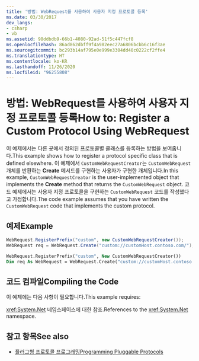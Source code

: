 ```yaml
---
title: '방법: WebRequest를 사용하여 사용자 지정 프로토콜 등록'
ms.date: 03/30/2017
dev_langs:
- csharp
- vb
ms.assetid: 98ddbdb9-66b1-4080-92ad-51f5c447fcf8
ms.openlocfilehash: 86ad862dbff9f4a982eec27a6806bcbb6c16f3ae
ms.sourcegitcommit: bc293b14af795e0e999e3304dd40c0222cf2ffe4
ms.translationtype: HT
ms.contentlocale: ko-KR
ms.lasthandoff: 11/26/2020
ms.locfileid: "96255808"
---
```

# <a name="how-to-register-a-custom-protocol-using-webrequest"></a><span data-ttu-id="24f57-102">방법: WebRequest를 사용하여 사용자 지정 프로토콜 등록</span><span class="sxs-lookup"><span data-stu-id="24f57-102">How to: Register a Custom Protocol Using WebRequest</span></span>

<span data-ttu-id="24f57-103">이 예제에서는 다른 곳에서 정의된 프로토콜별 클래스를 등록하는 방법을 보여줍니다.</span><span class="sxs-lookup"><span data-stu-id="24f57-103">This example shows how to register a protocol specific class that is defined elsewhere.</span></span> <span data-ttu-id="24f57-104">이 예제에서 `CustomWebRequestCreator`는 `CustomWebRequest` 개체를 반환하는 **Create** 메서드를 구현하는 사용자가 구현한 개체입니다.</span><span class="sxs-lookup"><span data-stu-id="24f57-104">In this example, `CustomWebRequestCreator` is the user-implemented object that implements the **Create** method that returns the `CustomWebRequest` object.</span></span> <span data-ttu-id="24f57-105">코드 예제에서는 사용자 지정 프로토콜을 구현하는 `CustomWebRequest` 코드를 작성했다고 가정합니다.</span><span class="sxs-lookup"><span data-stu-id="24f57-105">The code example assumes that you have written the `CustomWebRequest` code that implements the custom protocol.</span></span>  
  
## <a name="example"></a><span data-ttu-id="24f57-106">예제</span><span class="sxs-lookup"><span data-stu-id="24f57-106">Example</span></span>  
  
```csharp  
WebRequest.RegisterPrefix("custom", new CustomWebRequestCreator());  
WebRequest req = WebRequest.Create("custom://customHost.contoso.com/");  
```  
  
```vb  
WebRequest.RegisterPrefix("custom", New CustomWebRequestCreator())  
Dim req As WebRequest = WebRequest.Create("custom://customHost.contoso.com/")  
```  
  
## <a name="compiling-the-code"></a><span data-ttu-id="24f57-107">코드 컴파일</span><span class="sxs-lookup"><span data-stu-id="24f57-107">Compiling the Code</span></span>  

 <span data-ttu-id="24f57-108">이 예제에는 다음 사항이 필요합니다.</span><span class="sxs-lookup"><span data-stu-id="24f57-108">This example requires:</span></span>  
  
 <span data-ttu-id="24f57-109"><xref:System.Net> 네임스페이스에 대한 참조.</span><span class="sxs-lookup"><span data-stu-id="24f57-109">References to the <xref:System.Net> namespace.</span></span>  
  
## <a name="see-also"></a><span data-ttu-id="24f57-110">참고 항목</span><span class="sxs-lookup"><span data-stu-id="24f57-110">See also</span></span>

- [<span data-ttu-id="24f57-111">플러그형 프로토콜 프로그래밍</span><span class="sxs-lookup"><span data-stu-id="24f57-111">Programming Pluggable Protocols</span></span>](programming-pluggable-protocols.md)
